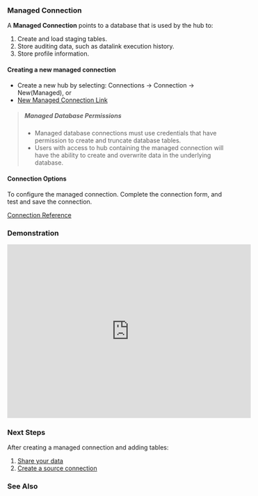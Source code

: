 ### Managed Connection

A **Managed Connection** points to a database that is used by the hub to:

1.  Create and load staging tables.
2.  Store auditing data, such as datalink execution history.
3.  Store profile information.


#### Creating a new managed connection

* Create a new hub by selecting: Connections &rarr; Connection &rarr; New(Managed), or
* [New Managed Connection Link](route:/hub/{{HUBKEY}}/summary/connections/connection-new/2)

> ##### Managed Database Permissions
> * Managed database connections must use credentials that have permission to create and truncate database tables.
> * Users with access to hub containing the managed connection will have the ability to create and overwrite data in the underlying database.

#### Connection Options

To configure the managed connection.  Complete the connection form, and test and save the connection.

[Connection Reference](reference/connections.md)

### Demonstration

<iframe width="560" height="400" src="https://www.youtube.com/embed/1LS4ZGDWYwE" frameborder="0" allow="autoplay; encrypted-media" allowfullscreen></iframe>

### Next Steps

After creating a managed connection and adding tables:

1. [Share your data](intro/sharing_data.md)
2. [Create a source connection](connections-source.md)

### See Also
